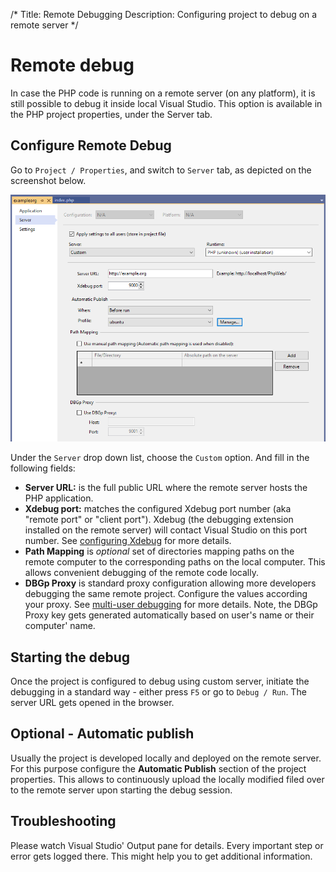/*
Title: Remote Debugging
Description: Configuring project to debug on a remote server
*/

# Remote debug

In case the PHP code is running on a remote server (on any platform), it is still possible to debug it inside local Visual Studio. This option is available in the PHP project properties, under the Server tab.

## Configure Remote Debug

Go to `Project / Properties`, and switch to `Server` tab, as depicted on the screenshot below.

![PHP project properties](imgs/properties-server.png)

Under the `Server` drop down list, choose the `Custom` option. And fill in the following fields:

- **Server URL:** is the full public URL where the remote server hosts the PHP application.
- **Xdebug port:** matches the configured Xdebug port number (aka "remote port" or "client port"). Xdebug (the debugging extension installed on the remote server) will contact Visual Studio on this port number. See [configuring Xdebug](configuring-xdebug) for more details.
- **Path Mapping** is _optional_ set of directories mapping paths on the remote computer to the corresponding paths on the local computer. This allows convenient debugging of the remote code locally.
- **DBGp Proxy** is standard proxy configuration allowing more developers debugging the same remote project. Configure the values according your proxy. See [multi-user debugging](multi-user) for more details. Note, the DBGp Proxy key gets generated automatically based on user's name or their computer' name.

## Starting the debug

Once the project is configured to debug using custom server, initiate the debugging in a standard way - either press `F5` or go to `Debug / Run`. The server URL gets opened in the browser.

## Optional - Automatic publish

Usually the project is developed locally and deployed on the remote server. For this purpose configure the **Automatic Publish** section of the project properties. This allows to continuously upload the locally modified filed over to the remote server upon starting the debug session.

## Troubleshooting

Please watch Visual Studio' Output pane for details. Every important step or error gets logged there. This might help you to get additional information.
